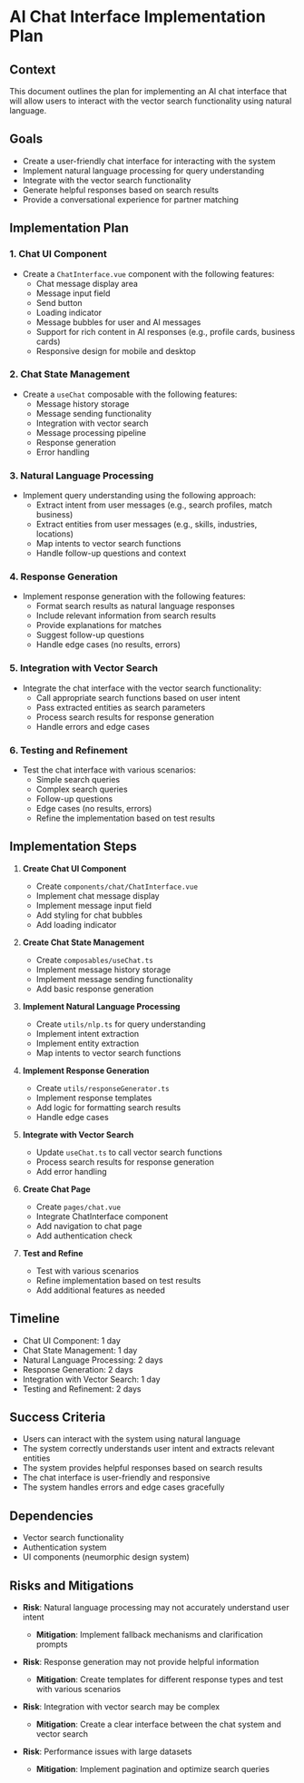 # AI Chat Interface Implementation Plan

## Context
This document outlines the plan for implementing an AI chat interface that will allow users to interact with the vector search functionality using natural language.

## Goals
- Create a user-friendly chat interface for interacting with the system
- Implement natural language processing for query understanding
- Integrate with the vector search functionality
- Generate helpful responses based on search results
- Provide a conversational experience for partner matching

## Implementation Plan

### 1. Chat UI Component
- Create a `ChatInterface.vue` component with the following features:
  - Chat message display area
  - Message input field
  - Send button
  - Loading indicator
  - Message bubbles for user and AI messages
  - Support for rich content in AI responses (e.g., profile cards, business cards)
  - Responsive design for mobile and desktop

### 2. Chat State Management
- Create a `useChat` composable with the following features:
  - Message history storage
  - Message sending functionality
  - Integration with vector search
  - Message processing pipeline
  - Response generation
  - Error handling

### 3. Natural Language Processing
- Implement query understanding using the following approach:
  - Extract intent from user messages (e.g., search profiles, match business)
  - Extract entities from user messages (e.g., skills, industries, locations)
  - Map intents to vector search functions
  - Handle follow-up questions and context

### 4. Response Generation
- Implement response generation with the following features:
  - Format search results as natural language responses
  - Include relevant information from search results
  - Provide explanations for matches
  - Suggest follow-up questions
  - Handle edge cases (no results, errors)

### 5. Integration with Vector Search
- Integrate the chat interface with the vector search functionality:
  - Call appropriate search functions based on user intent
  - Pass extracted entities as search parameters
  - Process search results for response generation
  - Handle errors and edge cases

### 6. Testing and Refinement
- Test the chat interface with various scenarios:
  - Simple search queries
  - Complex search queries
  - Follow-up questions
  - Edge cases (no results, errors)
  - Refine the implementation based on test results

## Implementation Steps

1. **Create Chat UI Component**
   - Create `components/chat/ChatInterface.vue`
   - Implement chat message display
   - Implement message input field
   - Add styling for chat bubbles
   - Add loading indicator

2. **Create Chat State Management**
   - Create `composables/useChat.ts`
   - Implement message history storage
   - Implement message sending functionality
   - Add basic response generation

3. **Implement Natural Language Processing**
   - Create `utils/nlp.ts` for query understanding
   - Implement intent extraction
   - Implement entity extraction
   - Map intents to vector search functions

4. **Implement Response Generation**
   - Create `utils/responseGenerator.ts`
   - Implement response templates
   - Add logic for formatting search results
   - Handle edge cases

5. **Integrate with Vector Search**
   - Update `useChat.ts` to call vector search functions
   - Process search results for response generation
   - Add error handling

6. **Create Chat Page**
   - Create `pages/chat.vue`
   - Integrate ChatInterface component
   - Add navigation to chat page
   - Add authentication check

7. **Test and Refine**
   - Test with various scenarios
   - Refine implementation based on test results
   - Add additional features as needed

## Timeline
- Chat UI Component: 1 day
- Chat State Management: 1 day
- Natural Language Processing: 2 days
- Response Generation: 2 days
- Integration with Vector Search: 1 day
- Testing and Refinement: 2 days

## Success Criteria
- Users can interact with the system using natural language
- The system correctly understands user intent and extracts relevant entities
- The system provides helpful responses based on search results
- The chat interface is user-friendly and responsive
- The system handles errors and edge cases gracefully

## Dependencies
- Vector search functionality
- Authentication system
- UI components (neumorphic design system)

## Risks and Mitigations
- **Risk**: Natural language processing may not accurately understand user intent
  - **Mitigation**: Implement fallback mechanisms and clarification prompts

- **Risk**: Response generation may not provide helpful information
  - **Mitigation**: Create templates for different response types and test with various scenarios

- **Risk**: Integration with vector search may be complex
  - **Mitigation**: Create a clear interface between the chat system and vector search

- **Risk**: Performance issues with large datasets
  - **Mitigation**: Implement pagination and optimize search queries
